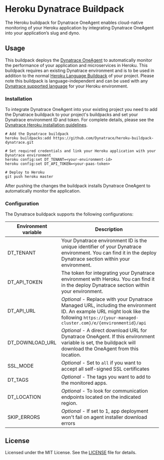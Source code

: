 # Heroku Dynatrace Buildpack

The Heroku buildpack for Dynatrace OneAgent enables cloud-native monitoring of your Heroku application by integrating Dynatrace OneAgent into your application’s slug and dyno.

## Usage

This buildpack deploys the [Dynatrace OneAgent] to automatically monitor the performance of your application and microservices in Heroku. This buildpack requires an existing Dynatrace environment and is to be used in addition to the normal [Heroku Language Buildpack] of your project. Please note this buildpack is language-independent and can be used with any [Dynatrace supported language](https://www.dynatrace.com/support/help/technology-support/supported-versions-and-environments/which-environments-and-versions-does-dynatrace-support/#applications-services%E2%80%94databases) for your Heroku environment.

### Installation

To integrate Dynatrace OneAgent into your existing project you need to add the Dynatrace buildpack to your project's buildpacks and set your Dynatrace environment ID and token. For complete details, please see the [Dynatrace Heroku installation guidelines](https://www.dynatrace.com/support/help/cloud-platforms/heroku/how-do-i-monitor-heroku-applications/).

```shell
# Add the Dynatrace buildpack
heroku buildpacks:add https://github.com/Dynatrace/heroku-buildpack-dynatrace.git

# Set required credentials and link your Heroku application with your Dynatrace environment
heroku config:set DT_TENANT=<your-environment-id>
heroku config:set DT_API_TOKEN=<your-paas-token>

# Deploy to Heroku
git push heroku master
```

After pushing the changes the buildpack installs Dynatrace OneAgent to automatically monitor the application.

### Configuration

The Dynatrace buildpack supports the following configurations:

| Environment variable | Description|
| --- | --- |
| DT_TENANT | Your Dynatrace environment ID is the unique identifier of your Dynatrace environment. You can find it in the deploy Dynatrace section within your environment. |
| DT_API_TOKEN | The token for integrating your Dynatrace environment with Heroku. You can find it in the deploy Dynatrace section within your environment. |
| DT_API_URL | *Optional* - Replace with your Dynatrace Managed URL, including the environment ID. An example URL might look like the following `https://{your-managed-cluster.com}/e/{environmentid}/api` |
| DT_DOWNLOAD_URL | *Optional* - A direct download URL for Dynatrace OneAgent. If this environment variable is set, the buildpack will download the OneAgent from this location. |
| SSL_MODE | *Optional* - Set to `all` if you want to accept all self-signed SSL certificates |
| DT_TAGS | *Optional* - The tags you want to add to the monitored apps. |
| DT_LOCATION | *Optional* - To look for communication endpoints located on the indicated region. |
| SKIP_ERRORS | *Optional* - If set to 1, app deployment won't fail on agent installer download errors |


## License

Licensed under the MIT License. See the [LICENSE] file for details.

[Dynatrace OneAgent]: https://www.dynatrace.com
[Heroku Language Buildpack]: https://devcenter.heroku.com/articles/buildpacks#default-buildpacks
[LICENSE]: https://github.com/dynatrace/heroku-buildpack-dynatrace/blob/master/LICENSE
